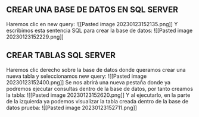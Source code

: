 ## CREAR UNA BASE DE DATOS EN SQL SERVER
Haremos clic en new query:
![[Pasted image 20230123152135.png]]
Y escribimos esta sentencia SQL para crear la base de datos:
![[Pasted image 20230123152229.png]]
## CREAR TABLAS SQL SERVER
Haremos clic derecho sobre la base de datos donde queramos crear una nueva tabla y seleccionamos new query:
![[Pasted image 20230123152400.png]]
Se nos abrirá una nueva pestaña donde ya podremos ejecutar consultas dentro de la base de datos, por tanto creamos la tabla:
![[Pasted image 20230123152620.png]]
Y al ejecutarlo, en la parte de la izquierda ya podemos visualizar la tabla creada dentro de la base de datos prueba:
![[Pasted image 20230123152711.png]]
